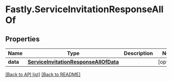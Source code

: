 # Fastly.ServiceInvitationResponseAllOf

## Properties

Name | Type | Description | Notes
------------ | ------------- | ------------- | -------------
**data** | [**ServiceInvitationResponseAllOfData**](ServiceInvitationResponseAllOfData.md) |  | [optional] 



[[Back to API list]](../../README.md#endpoints) [[Back to README]](../../README.md)
